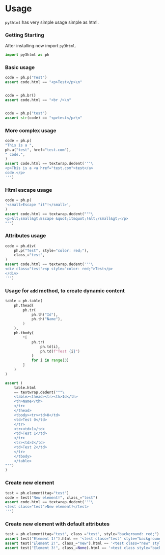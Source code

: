 # Usage

`py3html` has very simple usage simple as html.

### Getting Starting

After installing now import `py3html`.

```python
import py3html as ph
```

### Basic usage

```python
code = ph.p("Test")
assert code.html == "<p>Test</p>\n"


code = ph.br()
assert code.html == "<br />\n"


code = ph.p("test")
assert str(code) == "<p>test</p>\n"
```

### More complex usage

```python
code = ph.p(
"This is a ",
ph.a("test", href="test.com"),
" code.",
)
assert code.html == textwrap.dedent('''\
<p>This is a <a href="test.com">test</a>
code.</p>
''')
```

### Html escape usage

```python
code = ph.p(
'<small>Escape "it"!</small>',
)
assert code.html == textwrap.dedent("""\
<p>&lt;small&gt;Escape &quot;it&quot;!&lt;/small&gt;</p>
""")
```

### Attributes usage

```python
code = ph.div(
    ph.p("Test", style="color: red;"),
    class_="test",
)
assert code.html == textwrap.dedent('''\
<div class="test"><p style="color: red;">Test</p>
</div>
''')
```

### Usage for `add` method, to create dynamic content

```python
table = ph.table(
    ph.thead(
        ph.tr(
            ph.th("Id"),
            ph.th("Name"),
        )
    ),
    ph.tbody(
        *[
            ph.tr(
                ph.td(i),
                ph.td(f"Test {i}")
            )
            for i in range(3)
        ]
    )
)

assert (
    table.html
    == textwrap.dedent("""\
    <table><thead><tr><th>Id</th>
    <th>Name</th>
    </tr>
    </thead>
    <tbody><tr><td>0</td>
    <td>Test 0</td>
    </tr>
    <tr><td>1</td>
    <td>Test 1</td>
    </tr>
    <tr><td>2</td>
    <td>Test 2</td>
    </tr>
    </tbody>
    </table>
""")
)
```

### Create new element

```python
test = ph.element(tag="test")
code = test("New element!", class_="test")
assert code.html == textwrap.dedent('''\
<test class="test">New element!</test>
''')
```

### Create new element with default attributes

```python
test = ph.element(tag="test", class_="test", style="background: red;")
assert test("Element 1!").html == '<test class="test" style="background: red;">Element 1!</test>\n'
assert test("Element 2!", class_="new").html == '<test class="new" style="background: red;">Element 2!</test>\n'
assert test("Element 3!", class_=None).html == '<test class style="background: red;">Element 3!</test>\n'
```
